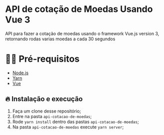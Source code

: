 # API de cotação de Moedas Usando Vue 3 
API para fazer a cotação de moedas usando o framework Vue.js version 3, retornando rodas varias moedas a cada 30 segundos

# ✋🏻 Pré-requisitos
- [Node.js](https://nodejs.org/en/)
- [Yarn](https://yarnpkg.com/pt-BR/docs/install)
- [Vue](https://cli.vuejs.org/guide/installation.html)

## 🔥 Instalação e execução

1. Faça um clone desse repositório;
2. Entre na pasta `api-cotacao-de-moedas`;
3. Rode `yarn install` dentro das pastas `api-cotacao-de-moedas`;
4. Na pasta `api-cotacao-de-moedas` execute `yarn server`;
